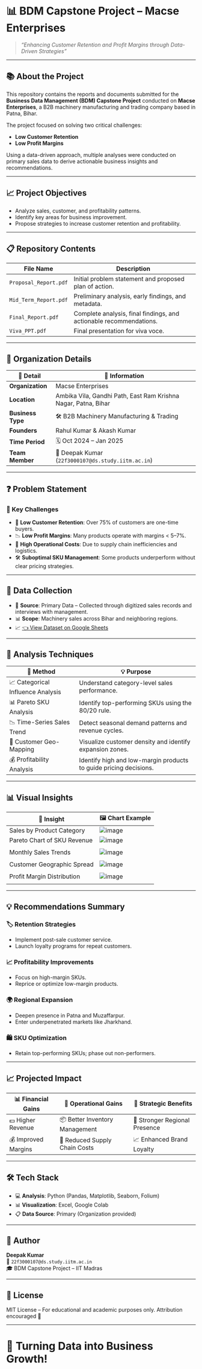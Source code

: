 # 📊 BDM Capstone Project – Macse Enterprises

> _“Enhancing Customer Retention and Profit Margins through Data-Driven Strategies”_

---

## 📚 About the Project
This repository contains the reports and documents submitted for the **Business Data Management (BDM) Capstone Project** conducted on **Macse Enterprises**, a B2B machinery manufacturing and trading company based in Patna, Bihar.

The project focused on solving two critical challenges:
- **Low Customer Retention**
- **Low Profit Margins**

Using a data-driven approach, multiple analyses were conducted on primary sales data to derive actionable business insights and recommendations.

---

## 📈 Project Objectives
- Analyze sales, customer, and profitability patterns.
- Identify key areas for business improvement.
- Propose strategies to increase customer retention and profitability.

---

## 📋 Repository Contents
| File Name                    | Description                                    |
|-------------------------------|------------------------------------------------|
| `Proposal_Report.pdf`         | Initial problem statement and proposed plan of action. |
| `Mid_Term_Report.pdf`         | Preliminary analysis, early findings, and metadata. |
| `Final_Report.pdf`            | Complete analysis, final findings, and actionable recommendations. |
| `Viva_PPT.pdf`                | Final presentation for viva voce. |

---

## 🏢 Organization Details

| 🧾 Detail          | 📍 Information                              |
|-------------------|----------------------------------------------|
| **Organization**   | Macse Enterprises                           |
| **Location**       | Ambika Vila, Gandhi Path, East Ram Krishna Nagar, Patna, Bihar |
| **Business Type**  | 🛠️ B2B Machinery Manufacturing & Trading   |
| **Founders**       | Rahul Kumar & Akash Kumar                   |
| **Time Period**    | 🗓️ Oct 2024 – Jan 2025                      |
| **Team Member**    | 👤 Deepak Kumar (`22f3000107@ds.study.iitm.ac.in`) |

---

## ❓ Problem Statement

### 🔴 Key Challenges

- 🔁 **Low Customer Retention**: Over 75% of customers are one-time buyers.
- 📉 **Low Profit Margins**: Many products operate with margins < 5–7%.
- 🚚 **High Operational Costs**: Due to supply chain inefficiencies and logistics.
- 🛠️ **Suboptimal SKU Management**: Some products underperform without clear pricing strategies.

---

## 📁 Data Collection

- 📌 **Source**: Primary Data – Collected through digitized sales records and interviews with management.
- 📊 **Scope**: Machinery sales across Bihar and neighboring regions.
- 📈 [👈 View Dataset on Google Sheets](https://docs.google.com/spreadsheets/d/11RMHakPTloxGHFuOjp13UkBXYZO_QL_Y/edit?usp=drive_link&ouid=106121328669130059394&rtpof=true&sd=true)

---

## 🔬 Analysis Techniques

| 🧐 Method                         | 💡 Purpose                                                      |
|----------------------------------|-----------------------------------------------------------------|
| 📈 Categorical Influence Analysis | Understand category-level sales performance.                   |
| 📊 Pareto SKU Analysis            | Identify top-performing SKUs using the 80/20 rule.              |
| 📉 Time-Series Sales Trend        | Detect seasonal demand patterns and revenue cycles.            |
| 📍 Customer Geo-Mapping           | Visualize customer density and identify expansion zones.       |
| 💰 Profitability Analysis         | Identify high and low-margin products to guide pricing decisions. |

---

## 📊 Visual Insights

| 📌 Insight                         | 🖼️ Chart Example                                          |
|------------------------------------|-----------------------------------------------------------|
| Sales by Product Category          | ![image](https://github.com/user-attachments/assets/bac3c3a0-9f1b-4bac-8901-db796c533a6a)                         |
| Pareto Chart of SKU Revenue         | ![image](https://github.com/user-attachments/assets/543e20ea-5575-4ed1-b532-8df3053b9cbd)
                                   |
| Monthly Sales Trends               | ![image](https://github.com/user-attachments/assets/6203d5af-1155-4aa1-8df0-56d4ddec3696)
                        |
| Customer Geographic Spread         | ![image](https://github.com/user-attachments/assets/3ae77786-72f0-4411-aee5-923a1eee2050)
                      |
| Profit Margin Distribution         | ![image](https://github.com/user-attachments/assets/02fcc133-4945-4e77-a154-2e7f2df0d611)
                       |

---

## 💡 Recommendations Summary

### 🏷️ Retention Strategies
- Implement post-sale customer service.
- Launch loyalty programs for repeat customers.

### 📈 Profitability Improvements
- Focus on high-margin SKUs.
- Reprice or optimize low-margin products.

### 🌍 Regional Expansion
- Deepen presence in Patna and Muzaffarpur.
- Enter underpenetrated markets like Jharkhand.

### 🛍️ SKU Optimization
- Retain top-performing SKUs; phase out non-performers.

---

## 📈 Projected Impact

| 📊 Financial Gains           | 🚀 Operational Gains           | 🌟 Strategic Benefits              |
|------------------------------|-------------------------------|------------------------------------|
| 💵 Higher Revenue            | 📦 Better Inventory Management | 🚀 Stronger Regional Presence      |
| 💰 Improved Margins          | 🔧 Reduced Supply Chain Costs  | 📈 Enhanced Brand Loyalty          |

---

## 🛠️ Tech Stack

- 💻 **Analysis**: Python (Pandas, Matplotlib, Seaborn, Folium)
- 📊 **Visualization**: Excel, Google Colab
- 📋 **Data Source**: Primary (Organization provided)

---

## 🧐 Author

**Deepak Kumar**  
📧 `22f3000107@ds.study.iitm.ac.in`  
🎓 BDM Capstone Project – IIT Madras

---

## 🧪 License

MIT License – For educational and academic purposes only. Attribution encouraged 🙏

---

# 🚀 Turning Data into Business Growth!







